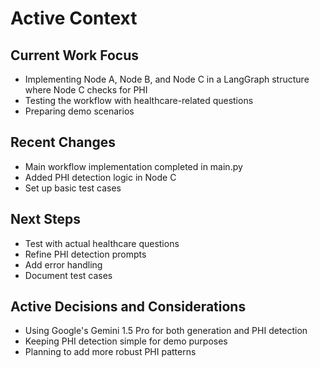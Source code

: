 # Active Context

## Current Work Focus
- Implementing Node A, Node B, and Node C in a LangGraph structure where Node C checks for PHI
- Testing the workflow with healthcare-related questions
- Preparing demo scenarios

## Recent Changes
- Main workflow implementation completed in main.py
- Added PHI detection logic in Node C
- Set up basic test cases

## Next Steps
- Test with actual healthcare questions
- Refine PHI detection prompts
- Add error handling
- Document test cases

## Active Decisions and Considerations
- Using Google's Gemini 1.5 Pro for both generation and PHI detection
- Keeping PHI detection simple for demo purposes
- Planning to add more robust PHI patterns
